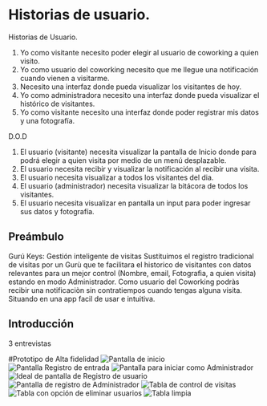 
# Historias de usuario.

Historias de Usuario.
1. Yo como visitante necesito poder elegir al usuario de coworking a quien visito.
2. Yo como usuario del coworking necesito que me llegue una notificación cuando vienen a visitarme.
3. Necesito una interfaz donde pueda visualizar los visitantes de hoy.
4. Yo como administradora necesito una interfaz donde pueda visualizar el histórico de visitantes.
5. Yo como visitante necesito una interfaz donde poder registrar mis datos y una fotografía.

D.O.D

1. El usuario (visitante) necesita visualizar la pantalla de Inicio donde para podrá elegir a quien visita por medio de un menú desplazable.
2. El usuario necesita recibir y visualizar la notificación al recibir una visita.
3. El usuario necesita visualizar a todos los visitantes del dia.
4. El usuario (administrador) necesita visualizar la bitácora de todos los visitantes.
5. El usuario necesita visualizar en pantalla un input para poder ingresar sus datos y fotografía.

## Preámbulo

Gurú Keys: Gestión inteligente de visitas 
Sustituimos el registro tradicional de visitas por un Gurù que te facilitara el historico de visitantes con datos relevantes para un mejor control (Nombre, email, Fotografìa, a quien visita) estando en modo Administrador.
Como usuario del Coworking podràs recibir una notificaciòn sin contratiempos cuando tengas alguna visita.
Situando en una app facil de usar e intuitiva.


## Introducción

3 entrevistas

#Prototipo de Alta fidelidad
![Pantalla de inicio](https://scontent.fgdl2-1.fna.fbcdn.net/v/t1.15752-9/59008901_2829591990415039_5472822571818811392_n.png?_nc_cat=100&_nc_ht=scontent.fgdl2-1.fna&oh=e0bce1c4613e364b1ae0f15be9d9ffe1&oe=5D6EE1E5)
![Pantalla Registro de entrada](https://scontent.fgdl2-1.fna.fbcdn.net/v/t1.15752-9/57284412_2372098102809220_8593150637741441024_n.png?_nc_cat=106&_nc_ht=scontent.fgdl2-1.fna&oh=f7459e41a09a38344026a69e984c3725&oe=5D34ACB0)
![Pantalla para iniciar como Administrador](https://scontent.fgdl2-1.fna.fbcdn.net/v/t1.15752-9/58961720_653583351759157_9009553064322924544_n.png?_nc_cat=111&_nc_ht=scontent.fgdl2-1.fna&oh=5ea09a02344ab1fe427f2a64371bdcc5&oe=5D72D2FC)
![Ideal de pantalla de Registro de usuario](https://scontent.fgdl2-1.fna.fbcdn.net/v/t1.15752-9/59345394_325353948181633_8601709223367147520_n.png?_nc_cat=105&_nc_ht=scontent.fgdl2-1.fna&oh=fe202ccf8e0cb2bcf0f574bc8c781a08&oe=5D334AC1)
![Pantalla de registro de Administrador](https://scontent.fgdl2-1.fna.fbcdn.net/v/t1.15752-9/59429343_2155934874444355_2810903864411160576_n.png?_nc_cat=106&_nc_ht=scontent.fgdl2-1.fna&oh=3e7ca5ecd137e2d61fc8375263930472&oe=5D687F0B)
![Tabla de control de visitas](https://scontent.fgdl2-1.fna.fbcdn.net/v/t1.15752-9/58755164_359357604689422_2174468867391225856_n.png?_nc_cat=111&_nc_ht=scontent.fgdl2-1.fna&oh=178894dab62bd2d2882380c365474ba1&oe=5D3081B7)
![Tabla con opción de eliminar usuarios](https://scontent.fgdl2-1.fna.fbcdn.net/v/t1.15752-9/59409862_651684278628248_330180386883633152_n.png?_nc_cat=108&_nc_ht=scontent.fgdl2-1.fna&oh=7610122a25c7d91adc1d6538f6630f11&oe=5D73C5A6)
![Tabla limpia](https://scontent.fgdl2-1.fna.fbcdn.net/v/t1.15752-9/59573644_999911726879084_772811620396040192_n.png?_nc_cat=107&_nc_ht=scontent.fgdl2-1.fna&oh=090aafd453255f2891da8011a0c35259&oe=5D609D81)

